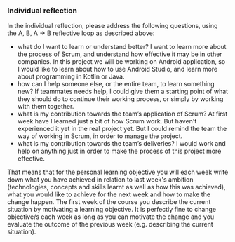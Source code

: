 ### Individual reflection

In the individual reflection, please address the following questions, using the A, B, A -> B reflective loop as described above:

- what do I want to learn or understand better?
	I want to learn more about the process of Scrum, and understand how effective it may be in other companies. In this project we will be working on Android application, so I would like to learn about how to use Android Studio, and learn more about programming in Kotlin or Java.
- how can I help someone else, or the entire team, to learn something new?
	If teammates needs help, I could give them a starting point of what they should do to continue their working process, or simply by working with them together.
- what is my contribution towards the team’s application of Scrum?
	At first week have I learned just a bit of how Scrum work. But haven't experienced it yet in the real project yet. But I could remind the team the way of working in Scrum, in order to manage the project.
- what is my contribution towards the team’s deliveries?
	I would work and help on anything just in order to make the process of this project more effective.

That means that for the personal learning objective you will each week write down what you have achieved in relation to last week's ambition (technologies, concepts and skills learnt as well as how this was achieved), what you would like to achieve for the next week and how to make the change happen. The first week of the course you describe the current situation by motivating a learning objective. It is perfectly fine to change objective/s each week as long as you can motivate the change and you evaluate the outcome of the previous week (e.g. describing the current situation).
